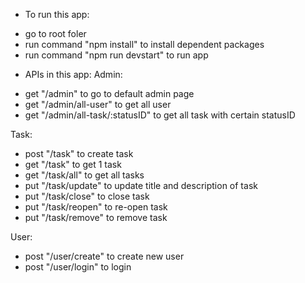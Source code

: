 - To run this app:
+ go to root foler
+ run command "npm install" to install dependent packages
+ run command "npm run devstart" to run app

- APIs in this app:
Admin:
+ get "/admin" to go to default admin page
+ get "/admin/all-user" to get all user
+ get "/admin/all-task/:statusID" to get all task with certain statusID

Task:
+ post "/task" to create task
+ get "/task" to get 1 task
+ get "/task/all" to get all tasks
+ put "/task/update" to update title and description of task
+ put "/task/close" to close task
+ put "/task/reopen" to re-open task
+ put "/task/remove"  to remove task

User:
+ post "/user/create" to create new user
+ post "/user/login" to login
